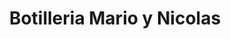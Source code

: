 ---
title: "Botilleria Mario y Nicolas"
url: /san-bernardo/botilleria-mario-y-nicolas/
shop: alcohol
---